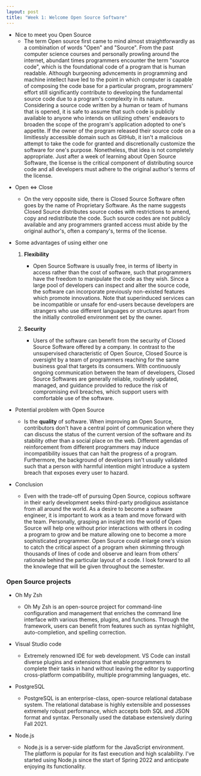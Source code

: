 ```yaml
---
layout: post
title: "Week 1: Welcome Open Source Software"
---
```


-   Nice to meet you Open Source
    -   The term Open source first came to mind almost straightforwardly as a combination of words "Open" and "Source". From the past computer science courses and personally prowling around the internet, abundant times programmers encounter the term "source code", which is the foundational code of a program that is human readable. Although burgeoning advncements in programming and machine intellect have led to the point in which computer is capable of composing the code base for a particular program, programmers' effort still significantly contribute to developing the fundamental source code due to a program's complexity in its nature. Considering a source code written by a human or team of humans that is opened, it is safe to assume that such code is publicly available to anyone who intends on utilizing others' endeavors to broaden the scope of the program's application adopted to one's appetite. If the owner of the program released their source code on a limitlessly accessible domain such as GitHub, it isn't a malicious attempt to take the code for granted and discretionally customize the software for one's purpose. Nonetheless, that idea is not completely appropriate. Just after a week of learning about Open Source Software, the license is the critical component of distributing source code and all developers must adhere to the original author's terms of the license.

<!--more-->

-   Open <=> Close

    -   On the very opposite side, there is Closed Source Software often goes by the name of Proprietary Software. As the name suggests Closed Source distributes source codes with restrictions to amend, copy and redistribute the code. Such source codes are not publicly available and any programmers granted access must abide by the original author's, often a company's, terms of the license.

-   Some advantages of using either one

    1. **Flexibility**

        - Open Source Software is usually free, in terms of liberty in access rather than the cost of software, such that programmers have the freedom to manipulate the code as they wish. Since a large pool of developers can inspect and alter the source code, the software can incorporate previously non-existed features which promote innovations. Note that superinduced services can be incompatible or unsafe for end-users because developers are strangers who use different languages or structures apart from the initially controlled environment set by the owner.

    2. **Security**
        - Users of the software can benefit from the security of Closed Source Software offered by a company. In contrast to the unsupervised characteristic of Open Source, Closed Source is oversight by a team of programmers reaching for the same business goal that targets its consumers. With continuously ongoing communication between the team of developers, Closed Source Softwares are generally reliable, routinely updated, managed, and guidance provided to reduce the risk of compromising evil breaches, which support users with comfortable use of the software.

-   Potential problem with Open Source

    -   Is the **quality** of software. When improving an Open Source, contributors don't have a central point of communication where they can discuss the status of the current version of the software and its stability other than a social place on the web. Different agendas of reinforcement from different programmers may induce incompatibility issues that can halt the progress of a program. Furthermore, the background of developers isn't usually validated such that a person with harmful intention might introduce a system breach that exposes every user to hazard.

-   Conclusion
    -   Even with the trade-off of pursuing Open Source, copious software in their early development seeks third-party prodigious assistance from all around the world. As a desire to become a software engineer, it is important to work as a team and move forward with the team. Personally, grasping an insight into the world of Open Source will help one without prior interactions with others in coding a program to grow and be mature allowing one to become a more sophisticated programmer. Open Source could enlarge one's vision to catch the critical aspect of a program when skimming through thousands of lines of code and observe and learn from others' rationale behind the particular layout of a code. I look forward to all the knowlege that will be given throughout the semester.

### Open Source projects

-   Oh My Zsh

    -   Oh My Zsh is an open-source project for command-line configuration and management that enriches the command line interface with various themes, plugins, and functions. Through the framework, users can benefit from features such as syntax highlight, auto-completion, and spelling correction.

-   Visual Studio code

    -   Extremely renowned IDE for web development. VS Code can install diverse plugins and extensions that enable programmers to complete their tasks in hand without leaving the editor by supporting cross-platform compatibility, multiple programming languages, etc.

-   PostgreSQL

    -   PostgreSQL is an enterprise-class, open-source relational database system. The relational database is highly extensible and possesses extremely robust performance, which accepts both SQL and JSON format and syntax. Personally used the database extensively during Fall 2021.

-   Node.js
    -   Node.js is a server-side platform for the JavaScript environment. The platform is popular for its fast execution and high scalability. I've started using Node.js since the start of Spring 2022 and anticipate enjoying its functionality.
